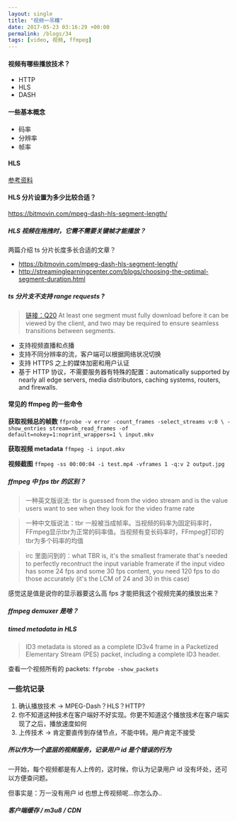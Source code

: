 ```yaml
---
layout: single
title: "视频一吊糟"
date: 2017-05-23 03:16:29 +00:00
permalink: /blogs/34
tags: [video, 视频, ffmpeg]
---
```

#### 视频有哪些播放技术？
- HTTP
- HLS
- DASH


#### 一些基本概念
- 码率
- 分辨率
- 帧率

#### HLS
[参考资料](https://developer.apple.com/library/content/documentation/NetworkingInternet/Conceptual/StreamingMediaGuide/Introduction/Introduction.html)

#### HLS 分片设置为多少比较合适？
<https://bitmovin.com/mpeg-dash-hls-segment-length/>

##### HLS 视频在拖拽时，它需不需要关键帧才能播放？

两篇介绍 ts 分片长度多长合适的文章？

- https://bitmovin.com/mpeg-dash-hls-segment-length/
- http://streaminglearningcenter.com/blogs/choosing-the-optimal-segment-duration.html

##### ts 分片支不支持 range requests ?

> [链接：Q20](https://developer.apple.com/library/content/documentation/NetworkingInternet/Conceptual/StreamingMediaGuide/FrequentlyAskedQuestions/FrequentlyAskedQuestions.html#//apple_ref/doc/uid/TP40008332-CH103-SW1) At least one segment must fully download before it can be viewed by the client, and two may be required to ensure seamless transitions between segments.

- 支持视频直播和点播
- 支持不同分辨率的流，客户端可以根据网络状况切换
- 支持 HTTPS 之上的媒体加密和用户认证
- 基于 HTTP 协议，不需要服务器有特殊的配置：automatically supported by nearly all edge servers, media distributors, caching systems, routers, and firewalls.

#### 常见的 ffmpeg 的一些命令

**获取视频总的帧数**
`ffprobe -v error -count_frames -select_streams v:0 \
  -show_entries stream=nb_read_frames -of default=nokey=1:noprint_wrappers=1 \
  input.mkv`

**获取视频 metadata**
`ffmpeg -i input.mkv`

**视频截图**
`ffmpeg -ss 00:00:04 -i test.mp4 -vframes 1 -q:v 2 output.jpg`

##### ffmpeg 中 fps tbr 的区别？

> 一种英文版说法: tbr is guessed from the video stream and is the value users want to see when they look for the video frame rate

> 一种中文版说法：tbr 一般被当成帧率。当视频的码率为固定码率时，FFmpeg显示tbr为正常的码率值。当视频有变长码率时，FFmpeg打印的tbr为多个码率的均值

> irc 里面问到的：what TBR is, it's the smallest framerate that's needed to perfectly recontruct the input variable framerate
> if the input video has some 24 fps and some 30 fps content, you need 120 fps to do those accurately (it's the LCM of 24 and 30 in this case)

感觉这是值是说你的显示器要这么高 fps 才能把我这个视频完美的播放出来？

##### ffmpeg demuxer 是啥？

##### timed metadata in HLS

> ID3 metadata is stored as a complete ID3v4 frame in a Packetized Elementary Stream (PES) packet, including a complete ID3 header.

查看一个视频所有的 packets: `ffprobe -show_packets`


### 一些坑记录

1. 确认播放技术 -> MPEG-Dash？HLS？HTTP?
  1. 你不知道这种技术在客户端好不好实现。你更不知道这个播放技术在客户端实现了之后，播放速度如何
2. 上传技术 -> 肯定要直传到存储节点，不能中转。用户肯定不接受

##### 所以作为一个底层的视频服务，记录用户 id 是个错误的行为
一开始，每个视频都是有人上传的，这时候，你认为记录用户 id 没有坏处，还可以方便查问题。

但事实是：万一没有用户 id 也想上传视频呢...你怎么办..

##### 客户端缓存 / m3u8 / CDN
